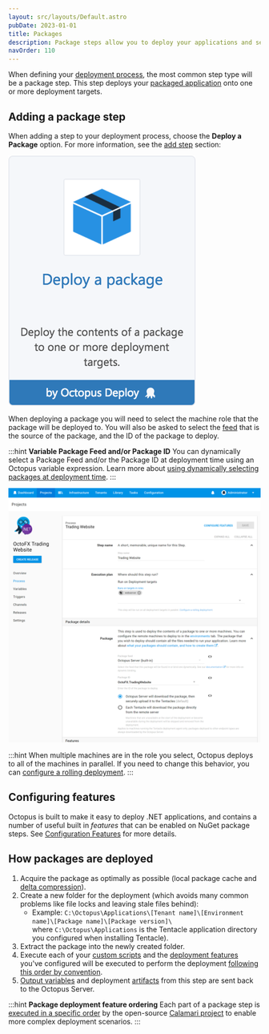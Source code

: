 ```yaml
---
layout: src/layouts/Default.astro
pubDate: 2023-01-01
title: Packages
description: Package steps allow you to deploy your applications and services that you have packaged and configured with Octopus.
navOrder: 110
---
```


When defining your [deployment process](/docs/deployments/), the most common step type will be a package step. This step deploys your [packaged application](/docs/packaging-applications/) onto one or more deployment targets.

## Adding a package step

When adding a step to your deployment process, choose the **Deploy a Package** option. For more information, see the [add step](/docs/projects/steps/) section:

![](images/5865908.png "width=170")

When deploying a package you will need to select the machine role that the package will be deployed to. You will also be asked to select the [feed](/docs/packaging-applications/package-repositories/) that is the source of the package, and the ID of the package to deploy.

:::hint
**Variable Package Feed and/or Package ID**
You can dynamically select a Package Feed and/or the Package ID at deployment time using an Octopus variable expression. Learn more about [using dynamically selecting packages at deployment time](/docs/deployments/packages/dynamically-selecting-packages/).
:::

![](images/deploy-package-step.png "width=500")

:::hint
When multiple machines are in the role you select, Octopus deploys to all of the machines in parallel. If you need to change this behavior, you can [configure a rolling deployment](/docs/deployments/patterns/rolling-deployments/).
:::

## Configuring features

Octopus is built to make it easy to deploy .NET applications, and contains a number of useful built in *features* that can be enabled on NuGet package steps. See [Configuration Features](/docs/projects/steps/configuration-features/) for more details.

## How packages are deployed

1. Acquire the package as optimally as possible (local package cache and [delta compression](/docs/deployments/packages/delta-compression-for-package-transfers/)).
1. Create a new folder for the deployment (which avoids many common problems like file locks and leaving stale files behind):
    - Example: `C:\Octopus\Applications\[Tenant name]\[Environment name]\[Package name]\[Package version]\` where `C:\Octopus\Applications` is the Tentacle application directory you configured when installing Tentacle).
1. Extract the package into the newly created folder.
1. Execute each of your [custom scripts](/docs/deployments/custom-scripts/) and the [deployment features](/docs/deployments/) you've configured will be executed to perform the deployment [following this order by convention](/docs/deployments/packages/package-deployment-feature-ordering/).
1. [Output variables](/docs/projects/variables/output-variables.md) and deployment [artifacts](docs/projects/deployment-process/artifacts/) from this step are sent back to the Octopus Server.

:::hint
**Package deployment feature ordering**
Each part of a package step is [executed in a specific order](/docs/deployments/packages/package-deployment-feature-ordering/) by the open-source [Calamari project](https://github.com/OctopusDeploy/Calamari) to enable more complex deployment scenarios.
:::
